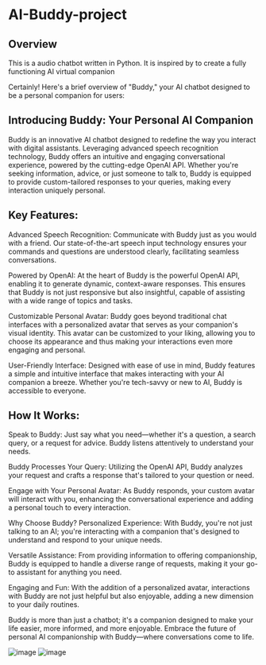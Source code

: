 # AI-Buddy-project

##  Overview
This is a audio chatbot written in Python. It is inspired by to create a fully functioning AI virtual companion


Certainly! Here's a brief overview of "Buddy," your AI chatbot designed to be a personal companion for users:

## Introducing Buddy: Your Personal AI Companion
Buddy is an innovative AI chatbot designed to redefine the way you interact with digital assistants. Leveraging advanced speech recognition technology, Buddy offers an intuitive and engaging conversational experience, powered by the cutting-edge OpenAI API. Whether you're seeking information, advice, or just someone to talk to, Buddy is equipped to provide custom-tailored responses to your queries, making every interaction uniquely personal.

## Key Features:
Advanced Speech Recognition: Communicate with Buddy just as you would with a friend. Our state-of-the-art speech input technology ensures your commands and questions are understood clearly, facilitating seamless conversations.

Powered by OpenAI: At the heart of Buddy is the powerful OpenAI API, enabling it to generate dynamic, context-aware responses. This ensures that Buddy is not just responsive but also insightful, capable of assisting with a wide range of topics and tasks.

Customizable Personal Avatar: Buddy goes beyond traditional chat interfaces with a personalized avatar that serves as your companion's visual identity. This avatar can be customized to your liking, allowing you to choose its appearance and thus making your interactions even more engaging and personal.

User-Friendly Interface: Designed with ease of use in mind, Buddy features a simple and intuitive interface that makes interacting with your AI companion a breeze. Whether you're tech-savvy or new to AI, Buddy is accessible to everyone.

## How It Works:
Speak to Buddy: Just say what you need—whether it's a question, a search query, or a request for advice. Buddy listens attentively to understand your needs.

Buddy Processes Your Query: Utilizing the OpenAI API, Buddy analyzes your request and crafts a response that's tailored to your question or need.

Engage with Your Personal Avatar: As Buddy responds, your custom avatar will interact with you, enhancing the conversational experience and adding a personal touch to every interaction.

Why Choose Buddy?
Personalized Experience: With Buddy, you're not just talking to an AI; you're interacting with a companion that's designed to understand and respond to your unique needs.

Versatile Assistance: From providing information to offering companionship, Buddy is equipped to handle a diverse range of requests, making it your go-to assistant for anything you need.

Engaging and Fun: With the addition of a personalized avatar, interactions with Buddy are not just helpful but also enjoyable, adding a new dimension to your daily routines.

Buddy is more than just a chatbot; it's a companion designed to make your life easier, more informed, and more enjoyable. Embrace the future of personal AI companionship with Buddy—where conversations come to life.


![image](https://github.com/seancawley35/AI-Buddy-project/assets/48701193/5fd055a0-d7b3-475e-b774-08538a224c66)       ![image](https://github.com/seancawley35/AI-Buddy-project/assets/48701193/ec4f7704-a7d1-43de-be2c-59749d1c7743)


